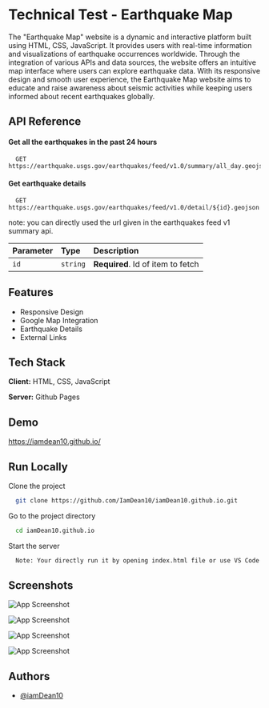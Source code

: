 
# Technical Test - Earthquake Map

The "Earthquake Map" website is a dynamic and interactive platform built using HTML, CSS, JavaScript. It provides users with real-time information and visualizations of earthquake occurrences worldwide. Through the integration of various APIs and data sources, the website offers an intuitive map interface where users can explore earthquake data. With its responsive design and smooth user experience, the Earthquake Map website aims to educate and raise awareness about seismic activities while keeping users informed about recent earthquakes globally.


## API Reference

#### Get all the earthquakes in the past 24 hours

```http
  GET https://earthquake.usgs.gov/earthquakes/feed/v1.0/summary/all_day.geojson
```

#### Get earthquake details

```http
  GET  https://earthquake.usgs.gov/earthquakes/feed/v1.0/detail/${id}.geojson
```
note: you can directly used the url given in the earthquakes feed v1 summary api.

| Parameter | Type     | Description                       |
| :-------- | :------- | :-------------------------------- |
| `id`      | `string` | **Required**. Id of item to fetch |



## Features

- Responsive Design
- Google Map Integration
- Earthquake Details
- External Links



## Tech Stack

**Client:** HTML, CSS, JavaScript

**Server:** Github Pages


## Demo

https://iamdean10.github.io/


## Run Locally

Clone the project

```bash
  git clone https://github.com/IamDean10/iamDean10.github.io.git
```

Go to the project directory

```bash
  cd iamDean10.github.io
```

Start the server

```bash
  Note: Your directly run it by opening index.html file or use VS Code live server plugin.
```


## Screenshots

![App Screenshot](https://drive.google.com/uc?id=1qqmjIUzoQ0anFd_4TQEe12UqCaLnsYTR)

![App Screenshot](https://drive.google.com/uc?id=1or039N_eMkRBwH_wXnzL4HdWTsORbwfK)

![App Screenshot](https://drive.google.com/uc?id=1k_hwPXBkdqD5r52ppsG_vEXxwRUJaUu-)

![App Screenshot](https://drive.google.com/uc?id=10WAAOcYUlvYn5su7EM0U5sOYFEnEIJ7S)

## Authors

- [@iamDean10](https://github.com/IamDean10)

